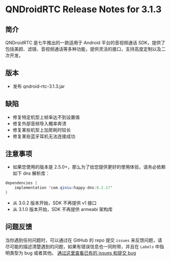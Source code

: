 # QNDroidRTC Release Notes for 3.1.3

## 简介

QNDroidRTC 是七牛推出的一款适用于 Android 平台的音视频通话 SDK，提供了包括美颜、滤镜、音视频通话等多种功能，提供灵活的接口，支持高度定制以及二次开发。

## 版本

- 发布 qndroid-rtc-3.1.3.jar

## 缺陷

- 修复特定机型上帧率达不到设置值
- 修复外部音频导入概率奔溃
- 修复某些机型上加房耗时较长
- 修复某些蓝牙耳机无法连接成功

## 注意事项
- 如果您使用的版本是 2.5.0+，那么为了给您提供更好的使用体验，请务必依赖如下 dns 解析库：

```java
dependencies {
    implementation 'com.qiniu:happy-dns:0.2.17'
}
```
- 从 3.0.2 版本开始，SDK 不再提供 v1 接口
- 从 3.1.0 版本开始，SDK 不再提供 armeabi 架构库

## 问题反馈

当你遇到任何问题时，可以通过在 GitHub 的 repo 提交 `issues` 来反馈问题，请尽可能的描述清楚遇到的问题，如果有错误信息也一同附带，并且在 ```Labels``` 中指明类型为 bug 或者其他。 [通过这里查看已有的 issues 和提交 bug](https://github.com/pili-engineering/QNRTC-Android/issues)

